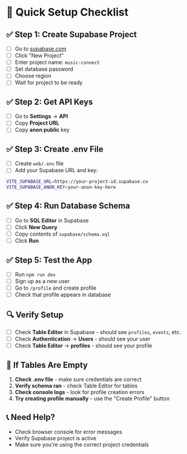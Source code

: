 # 🚀 Quick Setup Checklist

## ✅ **Step 1: Create Supabase Project**
- [ ] Go to [supabase.com](https://supabase.com)
- [ ] Click "New Project"
- [ ] Enter project name: `music-connect`
- [ ] Set database password
- [ ] Choose region
- [ ] Wait for project to be ready

## ✅ **Step 2: Get API Keys**
- [ ] Go to **Settings** → **API**
- [ ] Copy **Project URL**
- [ ] Copy **anon public** key

## ✅ **Step 3: Create .env File**
- [ ] Create `web/.env` file
- [ ] Add your Supabase URL and key:
```bash
VITE_SUPABASE_URL=https://your-project-id.supabase.co
VITE_SUPABASE_ANON_KEY=your-anon-key-here
```

## ✅ **Step 4: Run Database Schema**
- [ ] Go to **SQL Editor** in Supabase
- [ ] Click **New Query**
- [ ] Copy contents of `supabase/schema.sql`
- [ ] Click **Run**

## ✅ **Step 5: Test the App**
- [ ] Run `npm run dev`
- [ ] Sign up as a new user
- [ ] Go to `/profile` and create profile
- [ ] Check that profile appears in database

## 🔍 **Verify Setup**
- [ ] Check **Table Editor** in Supabase - should see `profiles`, `events`, etc.
- [ ] Check **Authentication** → **Users** - should see your user
- [ ] Check **Table Editor** → **profiles** - should see your profile

## 🐛 **If Tables Are Empty**
1. **Check .env file** - make sure credentials are correct
2. **Verify schema ran** - check Table Editor for tables
3. **Check console logs** - look for profile creation errors
4. **Try creating profile manually** - use the "Create Profile" button

## 📞 **Need Help?**
- Check browser console for error messages
- Verify Supabase project is active
- Make sure you're using the correct project credentials
